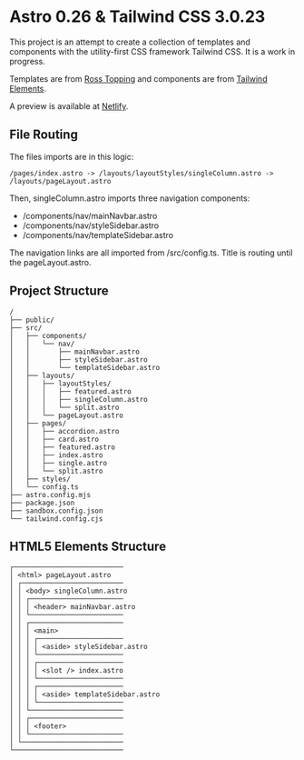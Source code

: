 # Astro 0.26 & Tailwind CSS 3.0.23

This project is an attempt to create a collection of templates and components with the utility-first CSS framework Tailwind CSS. It is a work in progress.

Templates are from [Ross Topping](https://github.com/rosstopping) and components are from [Tailwind Elements](https://tailwind-elements.com/).

A preview is available at [Netlify](https://astro025.netlify.app/).

## File Routing

The files imports are in this logic:

    /pages/index.astro -> /layouts/layoutStyles/singleColumn.astro -> /layouts/pageLayout.astro

Then, singleColumn.astro imports three navigation components:

* /components/nav/mainNavbar.astro
* /components/nav/styleSidebar.astro
* /components/nav/templateSidebar.astro

The navigation links are all imported from /src/config.ts. Title is routing until the pageLayout.astro.

## Project Structure

```
/
├── public/
├── src/
│   ├── components/
│   │   └── nav/
│   │       ├── mainNavbar.astro
│   │       ├── styleSidebar.astro
│   │       └── templateSidebar.astro
│   ├── layouts/
│   │   ├── layoutStyles/
│   │   │   ├── featured.astro
│   │   │   ├── singleColumn.astro
│   │   │   └── split.astro
│   │   └── pageLayout.astro
│   ├── pages/
│   │   ├── accordion.astro
│   │   ├── card.astro
│   │   ├── featured.astro
│   │   ├── index.astro
│   │   ├── single.astro
│   │   └── split.astro
│   ├── styles/
│   └── config.ts
├── astro.config.mjs
├── package.json
├── sandbox.config.json
└── tailwind.config.cjs
```
## HTML5 Elements Structure

```
┌───────────────────────────
│ <html> pageLayout.astro
│ ┌─────────────────────────
│ │ <body> singleColumn.astro
│ │ ┌───────────────────────
│ │ │ <header> mainNavbar.astro
│ │ └───────────────────────
│ │ ┌───────────────────────
│ │ │ <main>
│ │ │ ┌─────────────────────
│ │ │ │ <aside> styleSidebar.astro
│ │ │ └─────────────────────
│ │ │ ┌─────────────────────
│ │ │ │ <slot /> index.astro
│ │ │ └─────────────────────
│ │ │ ┌─────────────────────
│ │ │ │ <aside> templateSidebar.astro
│ │ │ └─────────────────────
│ │ └───────────────────────
│ │ ┌───────────────────────
│ │ │ <footer>
│ │ └───────────────────────
│ └─────────────────────────
└───────────────────────────